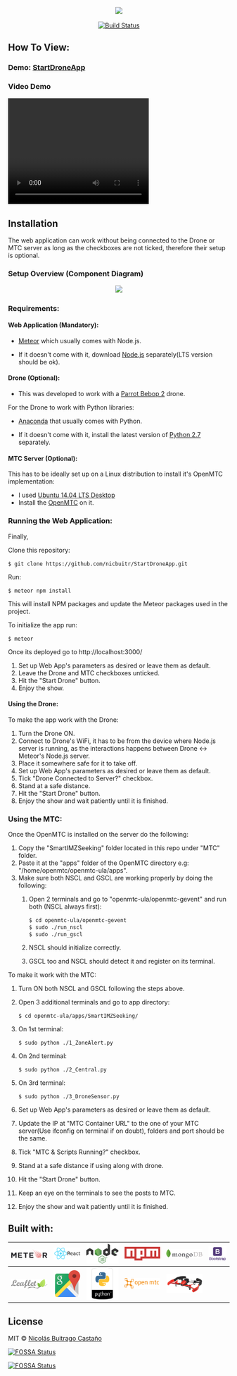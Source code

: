 <p align="center">
    <a href="../../"><img src="public/img/logo.png" ></a>
</p>

<p align="center">
    <a href="https://travis-ci.com/nicbuitr/StartDroneApp">
        <img src="https://travis-ci.com/nicbuitr/StartDroneApp.svg?branch=master" alt="Build Status">
    </a>
</p>

## How To View:

### Demo: [StartDroneApp](https://StartDroneApp.herokuapp.com)

### Video Demo

<video width="320" height="240" controls>
  <source src="docs/StartDroneApp.mp4" type="video/mp4">
</video>

## Installation

The web application can work without being connected to the Drone or MTC server as long as the checkboxes are not ticked, therefore their setup is optional.

### Setup Overview (Component Diagram)

<p align="center">
    <a href="../../"><img src="docs/StartDroneAppComponentDiagram.png" ></a>
</p>

### Requirements:

#### Web Application (Mandatory):

- [Meteor](https://www.meteor.com/install) which usually comes with Node.js.

- If it doesn't come with it, download [Node.js](https://nodejs.org/en/download/) separately(LTS version should be ok).

#### Drone (Optional):
- This was developed to work with a [Parrot Bebop 2](https://www.parrot.com/us/drones/parrot-bebop-2/) drone.

For the Drone to work with Python libraries:
- [Anaconda](https://conda.io/docs/user-guide/install/index.html) that usually comes with Python.	

- If it doesn't come with it, install the latest version of [Python 2.7](https://www.python.org/downloads/) separately.

#### MTC Server (Optional):
This has to be ideally set up on a Linux distribution to install it's OpenMTC implementation:

- I used [Ubuntu 14.04 LTS Desktop](https://www.ubuntu.com/#download)
- Install the [OpenMTC](https://www.openmtc.org/doc.html#installationoftheopenmtcsdk) on it.

### Running the Web Application:

Finally,

Clone this repository:

    $ git clone https://github.com/nicbuitr/StartDroneApp.git

Run:

    $ meteor npm install

This will install NPM packages and update the Meteor packages used in the project.

To initialize the app run:

    $ meteor

Once its deployed go to http://localhost:3000/

1. Set up Web App's parameters as desired or leave them as default.
2. Leave the Drone and MTC checkboxes unticked.
3. Hit the "Start Drone" button.
4. Enjoy the show.

#### Using the Drone:

To make the app work with the Drone:

1. Turn the Drone ON.
2. Connect to Drone's WiFi, it has to be from the device where Node.js server is running, as the interactions happens between Drone <-> Meteor's Node.js server.
3. Place it somewhere safe for it to take off.
4. Set up Web App's parameters as desired or leave them as default.
5. Tick "Drone Connected to Server?" checkbox.
6. Stand at a safe distance.
7. Hit the "Start Drone" button.
8. Enjoy the show and wait patiently until it is finished.

### Using the MTC:

Once the OpenMTC is installed on the server do the following:
1. Copy the "SmartIMZSeeking" folder located in this repo under "MTC" folder.
2. Paste it at the "apps" folder of the OpenMTC directory e.g: "/home/openmtc/openmtc-ula/apps".
3. Make sure both NSCL and GSCL are working properly by doing the following:
    1. Open 2 terminals and go to "openmtc-ula/openmtc-gevent" and run both (NSCL always first):
	
           $ cd openmtc-ula/openmtc-gevent
           $ sudo ./run_nscl
           $ sudo ./run_gscl

    2. NSCL should initialize correctly.
    3. GSCL too and NSCL should detect it and register on its terminal.


To make it work with the MTC:
1. Turn ON both NSCL and GSCL following the steps above.
2. Open 3 additional terminals and go to app directory:

       $ cd openmtc-ula/apps/SmartIMZSeeking/

3. On 1st terminal:

       $ sudo python ./1_ZoneAlert.py

4. On 2nd terminal:

       $ sudo python ./2_Central.py

5. On 3rd terminal:

       $ sudo python ./3_DroneSensor.py

6. Set up Web App's parameters as desired or leave them as default.
7. Update the IP at "MTC Container URL" to the one of your MTC server(Use ifconfig on terminal if on doubt), folders and port should be the same.
8. Tick "MTC & Scripts Running?" checkbox.
9. Stand at a safe distance if using along with drone.
10. Hit the "Start Drone" button.
11. Keep an eye on the terminals to see the posts to MTC.
12. Enjoy the show and wait patiently until it is finished.

## Built with:

[![Meteor](https://github.com/nicbuitr/f/blob/master/meteor.png)](https://www.meteor.com/) | [![React](https://github.com/nicbuitr/f/blob/master/react.png)](https://reactjs.org/)  | [![Node](https://github.com/nicbuitr/f/blob/master/node.png)](https://nodejs.org)    | [![NPM](https://github.com/nicbuitr/f/blob/master/npm.png)](https://www.npmjs.com/) | [![MongoDB](https://github.com/nicbuitr/f/blob/master/mongo.png)](https://www.mongodb.com/) | [![Bootstrap](https://github.com/nicbuitr/f/blob/master/bootstrap3.png)](https://getbootstrap.com/)
:---:|:---:|:---:|:---:|:---:|:---:
 [![Leaflet](https://github.com/nicbuitr/f/blob/master/leaflet.png)](https://leafletjs.com/) | [![Google Maps](https://github.com/nicbuitr/f/blob/master/google_maps.png)](https://developers.google.com/streetview/) | [![Python](https://github.com/nicbuitr/f/blob/master/python.png)](https://www.python.org/) | [![OpenMTC](https://github.com/nicbuitr/f/blob/master/open_mtc.png)](https://www.openmtc.org/) | [![Parrot Bebop](https://github.com/nicbuitr/f/blob/master/parrot_drone.png)](https://www.parrot.com/us/drones/parrot-bebop-2/)



## License

MIT © [Nicolás Buitrago Castaño](https://github.com/nicbuitr)

[![FOSSA Status](https://app.fossa.io/api/projects/git%2Bgithub.com%2Fnicbuitr%2FStartDroneApp.svg?type=shield)](https://app.fossa.io/projects/git%2Bgithub.com%2Fnicbuitr%2FStartDroneApp?ref=badge_shield)

[![FOSSA Status](https://app.fossa.io/api/projects/git%2Bgithub.com%2Fnicbuitr%2FStartDroneApp.svg?type=large)](https://app.fossa.io/projects/git%2Bgithub.com%2Fnicbuitr%2FStartDroneApp?ref=badge_large)